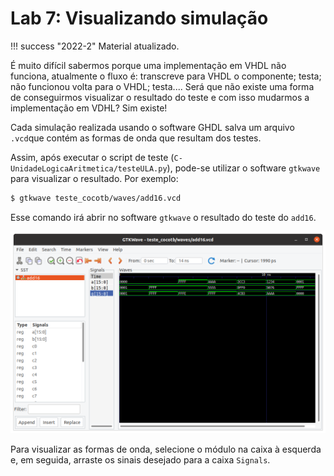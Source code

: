 # Lab 7: Visualizando simulação

!!! success "2022-2"
    Material atualizado.


É muito difícil sabermos porque uma implementação em VHDL não funciona, atualmente o fluxo é: transcreve para VHDL o componente; testa; não funcionou volta para o VHDL; testa.... Será que não existe uma forma de conseguirmos visualizar o resultado do teste e com isso mudarmos a implementação em VDHL? Sim existe! 

Cada simulação realizada usando o software GHDL salva um arquivo `.vcd`que contém as formas de onda que resultam dos testes.

Assim, após executar o script de teste (`C-UnidadeLogicaAritmetica/testeULA.py`), pode-se utilizar o software `gtkwave` para visualizar o resultado. Por exemplo:

```bash
$ gtkwave teste_cocotb/waves/add16.vcd 
```

Esse comando irá abrir no software `gtkwave` o resultado do teste do `add16`.

![GTKWave](figs/D-ULA/gtkwave.png)

Para visualizar as formas de onda, selecione o módulo na caixa à esquerda e, em seguida, arraste os sinais desejado para a caixa `Signals`.
